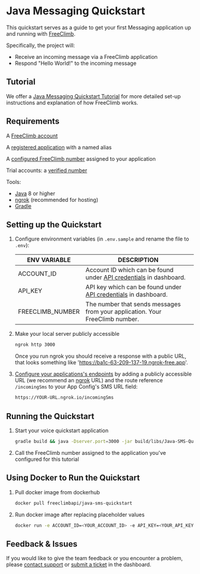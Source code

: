 # Java Messaging Quickstart

This quickstart serves as a guide to get your first Messaging application up and running with [FreeClimb](https://docs.freeclimb.com/docs/how-freeclimb-works).

Specifically, the project will:

- Receive an incoming message via a FreeClimb application
- Respond "Hello World!" to the incoming message

## Tutorial

We offer a [Java Messaging Quickstart Tutorial](https://docs.freeclimb.com/docs/java-messaging-quickstart) for more detailed set-up instructions and explanation of how FreeClimb works.

## Requirements
A [FreeClimb account](https://www.freeclimb.com/dashboard/signup/)

A [registered application](https://docs.freeclimb.com/docs/registering-and-configuring-an-application#register-an-app) with a named alias

A [configured FreeClimb number](https://docs.freeclimb.com/docs/getting-and-configuring-a-freeclimb-number) assigned to your application

Trial accounts: a [verified number](https://docs.freeclimb.com/docs/using-your-trial-account#verifying-outbound-numbers)

Tools:
- [Java](https://www.oracle.com/java/technologies/downloads/) 8 or higher
- [ngrok](https://ngrok.com/download) (recommended for hosting)
- [Gradle](https://gradle.org/install/)

## Setting up the Quickstart

1. Configure environment variables (in `.env.sample` and rename the file to `.env`):

   | ENV VARIABLE     | DESCRIPTION                                                                                                                            |
   | ---------------- | -------------------------------------------------------------------------------------------------------------------------------------- |
   | ACCOUNT_ID       | Account ID which can be found under [API credentials](https://www.freeclimb.com/dashboard/portal/account/authentication) in dashboard. |
   | API_KEY          | API key which can be found under [API credentials](https://www.freeclimb.com/dashboard/portal/account/authentication) in dashboard.    |
   | FREECLIMB_NUMBER | The number that sends messages from your application. Your FreeClimb number.                                                           |

2. Make your local server publicly accessible
    ```bash
    ngrok http 3000
    ```
    Once you run ngrok you should receive a response with a public URL, that looks something like 'https://ba1c-63-209-137-19.ngrok-free.app'. 

3. [Configure your applications's endpoints](https://docs.freeclimb.com/docs/registering-and-configuring-an-application#configure-your-application) by adding a publicly accessible URL (we recommend an [ngrok](https://ngrok.com/download) URL) and the route reference `/incomingSms` to your App Config's SMS URL field:

    ```bash
    https://YOUR-URL.ngrok.io/incomingSms
    ```
    
## Running the Quickstart
1. Start your voice quickstart application

    ```bash
    gradle build && java -Dserver.port=3000 -jar build/libs/Java-SMS-Quickstart-plain.jar
    ```

2. Call the FreeClimb number assigned to the application you've configured for this tutorial 

## Using Docker to Run the Quickstart

1. Pull docker image from dockerhub

   ```bash
   docker pull freeclimbapi/java-sms-quickstart
   ```

2. Run docker image after replacing placeholder values

   ```bash
   docker run -e ACCOUNT_ID=<YOUR_ACCOUNT_ID> -e API_KEY=<YOUR_API_KEY> -e FREECLIMB_NUMBER=<YOUR_FREECLIMB_NUMBER> -p 3000:3000 freeclimbapi/java-sms-quickstart
   ```

## Feedback & Issues
If you would like to give the team feedback or you encounter a problem, please [contact support](https://www.freeclimb.com/support/) or [submit a ticket](https://freeclimb.com/dashboard/portal/support) in the dashboard.
